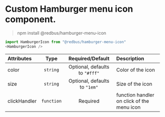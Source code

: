 # Custom Hamburger menu icon component.

> npm install @redbus/hamburger-menu-icon

```js
import HamburgerIcon from "@redbus/hamburger-menu-icon"
<HamburgerIcon />
```

<table>
    <thead>
        <tr>
            <th style="text-align:left;">Attributes</th>
            <th style="text-align:center;">Type</th>
            <th style="text-align:center;">Required/Default</th>
            <th style="text-align:left;">Description</th>
        </tr>
    </thead>
    <tbody>
        <tr>
            <td style="text-align:left;">color</td>
            <td style="text-align:center;"><code>string</code></td>
            <td style="text-align:center;">Optional, defaults to <code>"#fff"</code></td>
            <td style="text-align:left;">Color of the icon</td>
        </tr>
        <tr>
            <td style="text-align:left;">size</td>
            <td style="text-align:center;"><code>string</code></td>
            <td style="text-align:center;">Optional, defaults to <code>"1em"</code></td>
            <td style="text-align:left;">Size of the icon</td>
        </tr>
        <tr>
            <td style="text-align:left;">clickHandler</td>
            <td style="text-align:center;"><code>function</code></td>
            <td style="text-align:center;">Required</td>
            <td style="text-align:left;">function handler on click of the menu icon</td>
        </tr>
    </tbody>
</table>

